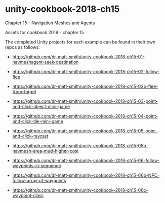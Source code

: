 # unity-cookbook-2018-ch15
Chapter 15 - Navigation Meshes and Agents

Assets for cookbook 2018 - chapter 15

The completed Unity projects for each example can be found in their own repos as follows:

- https://github.com/dr-matt-smith/unity-cookbook-2018-ch15-01-navmeshagent-seek-destination

- https://github.com/dr-matt-smith/unity-cookbook-2018-ch15-02-follow-flee
- https://github.com/dr-matt-smith/unity-cookbook-2018-ch15-02b-flee-from-target

- https://github.com/dr-matt-smith/unity-cookbook-2018-ch15-03-point-and-click-object-mini-game

- https://github.com/dr-matt-smith/unity-cookbook-2018-ch15-04-point-and-click-tile-mini-game

- https://github.com/dr-matt-smith/unity-cookbook-2018-ch15-05-point-and-click-raycast
- https://github.com/dr-matt-smith/unity-cookbook-2018-ch15-05b-navmesh-area-mud-higher-cost

- https://github.com/dr-matt-smith/unity-cookbook-2018-ch15-06-follow-waypoints-in-sequence
- https://github.com/dr-matt-smith/unity-cookbook-2018-ch15-06b-NPC-follow-array-of-waypoints
- https://github.com/dr-matt-smith/unity-cookbook-2018-ch15-06c-waypoint-class


